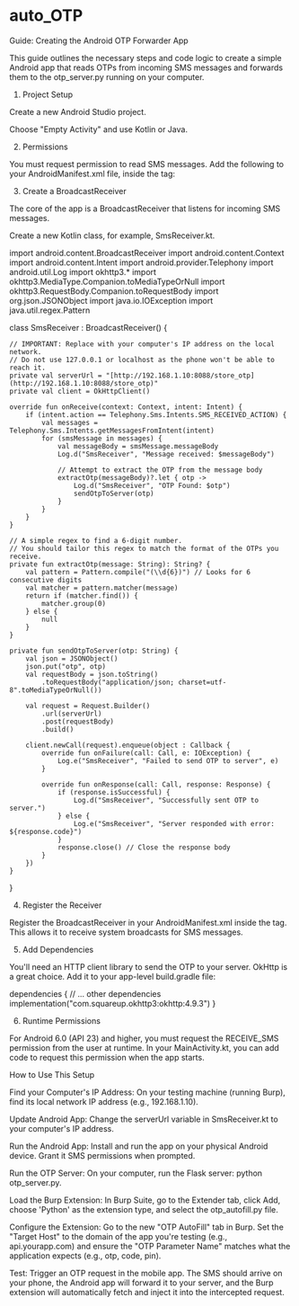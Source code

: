# auto_OTP

Guide: Creating the Android OTP Forwarder App

This guide outlines the necessary steps and code logic to create a simple Android app that reads OTPs from incoming SMS messages and forwards them to the otp_server.py running on your computer.

1. Project Setup

Create a new Android Studio project.

Choose "Empty Activity" and use Kotlin or Java.

2. Permissions

You must request permission to read SMS messages. Add the following to your AndroidManifest.xml file, inside the <manifest> tag:

<uses-permission android:name="android.permission.RECEIVE_SMS" />
<uses-permission android:name="android.permission.INTERNET" />


3. Create a BroadcastReceiver

The core of the app is a BroadcastReceiver that listens for incoming SMS messages.

Create a new Kotlin class, for example, SmsReceiver.kt.

import android.content.BroadcastReceiver
import android.content.Context
import android.content.Intent
import android.provider.Telephony
import android.util.Log
import okhttp3.*
import okhttp3.MediaType.Companion.toMediaTypeOrNull
import okhttp3.RequestBody.Companion.toRequestBody
import org.json.JSONObject
import java.io.IOException
import java.util.regex.Pattern

class SmsReceiver : BroadcastReceiver() {

    // IMPORTANT: Replace with your computer's IP address on the local network.
    // Do not use 127.0.0.1 or localhost as the phone won't be able to reach it.
    private val serverUrl = "[http://192.168.1.10:8088/store_otp](http://192.168.1.10:8088/store_otp)"
    private val client = OkHttpClient()

    override fun onReceive(context: Context, intent: Intent) {
        if (intent.action == Telephony.Sms.Intents.SMS_RECEIVED_ACTION) {
            val messages = Telephony.Sms.Intents.getMessagesFromIntent(intent)
            for (smsMessage in messages) {
                val messageBody = smsMessage.messageBody
                Log.d("SmsReceiver", "Message received: $messageBody")
                
                // Attempt to extract the OTP from the message body
                extractOtp(messageBody)?.let { otp ->
                    Log.d("SmsReceiver", "OTP Found: $otp")
                    sendOtpToServer(otp)
                }
            }
        }
    }

    // A simple regex to find a 6-digit number.
    // You should tailor this regex to match the format of the OTPs you receive.
    private fun extractOtp(message: String): String? {
        val pattern = Pattern.compile("(\\d{6})") // Looks for 6 consecutive digits
        val matcher = pattern.matcher(message)
        return if (matcher.find()) {
            matcher.group(0)
        } else {
            null
        }
    }

    private fun sendOtpToServer(otp: String) {
        val json = JSONObject()
        json.put("otp", otp)
        val requestBody = json.toString()
            .toRequestBody("application/json; charset=utf-8".toMediaTypeOrNull())

        val request = Request.Builder()
            .url(serverUrl)
            .post(requestBody)
            .build()

        client.newCall(request).enqueue(object : Callback {
            override fun onFailure(call: Call, e: IOException) {
                Log.e("SmsReceiver", "Failed to send OTP to server", e)
            }

            override fun onResponse(call: Call, response: Response) {
                if (response.isSuccessful) {
                    Log.d("SmsReceiver", "Successfully sent OTP to server.")
                } else {
                    Log.e("SmsReceiver", "Server responded with error: ${response.code}")
                }
                response.close() // Close the response body
            }
        })
    }
}


4. Register the Receiver

Register the BroadcastReceiver in your AndroidManifest.xml inside the <application> tag. This allows it to receive system broadcasts for SMS messages.

<receiver
    android:name=".SmsReceiver"
    android:enabled="true"
    android:exported="true">
    <intent-filter>
        <action android:name="android.provider.Telephony.SMS_RECEIVED" />
    </intent-filter>
</receiver>


5. Add Dependencies

You'll need an HTTP client library to send the OTP to your server. OkHttp is a great choice. Add it to your app-level build.gradle file:

dependencies {
    // ... other dependencies
    implementation("com.squareup.okhttp3:okhttp:4.9.3")
}


6. Runtime Permissions

For Android 6.0 (API 23) and higher, you must request the RECEIVE_SMS permission from the user at runtime. In your MainActivity.kt, you can add code to request this permission when the app starts.

How to Use This Setup

Find your Computer's IP Address: On your testing machine (running Burp), find its local network IP address (e.g., 192.168.1.10).

Update Android App: Change the serverUrl variable in SmsReceiver.kt to your computer's IP address.

Run the Android App: Install and run the app on your physical Android device. Grant it SMS permissions when prompted.

Run the OTP Server: On your computer, run the Flask server: python otp_server.py.

Load the Burp Extension: In Burp Suite, go to the Extender tab, click Add, choose 'Python' as the extension type, and select the otp_autofill.py file.

Configure the Extension: Go to the new "OTP AutoFill" tab in Burp. Set the "Target Host" to the domain of the app you're testing (e.g., api.yourapp.com) and ensure the "OTP Parameter Name" matches what the application expects (e.g., otp, code, pin).

Test: Trigger an OTP request in the mobile app. The SMS should arrive on your phone, the Android app will forward it to your server, and the Burp extension will automatically fetch and inject it into the intercepted request.
